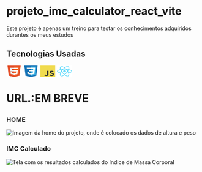 # projeto_imc_calculator_react_vite
Este projeto é apenas um treino para testar os conhecimentos adquiridos durantes os meus estudos

## Tecnologias Usadas

<p>
  <div style="display: inline_block">
    <img align="center" alt="Ribeiro-JS" height="30" width="40" src="https://raw.githubusercontent.com/devicons/devicon/master/icons/html5/html5-original.svg">
    <img align="center" alt="Ribeiro-JS" height="30" width="40" src="https://raw.githubusercontent.com/devicons/devicon/master/icons/css3/css3-original.svg">
    <img align="center" alt="Ribeiro-JS" height="30" width="40" src="https://raw.githubusercontent.com/devicons/devicon/master/icons/javascript/javascript-original.svg">
    <img align="center" alt="Ribeiro-JS" height="30" width="40" src="https://raw.githubusercontent.com/devicons/devicon/master/icons/react/react-original.svg">
  </div>
</p>

# <p><span>URL.:</span><span>EM BREVE</span></p>

### HOME
<img src="https://i.ibb.co/XWPXk31/design-home.jpg" alt="Imagem da home do projeto, onde é colocado os dados de altura e peso">


### IMC Calculado
<img src="https://i.ibb.co/JQ7t8QF/calculated.jpg" alt="Tela com os resultados calculados do Indice de Massa Corporal">
